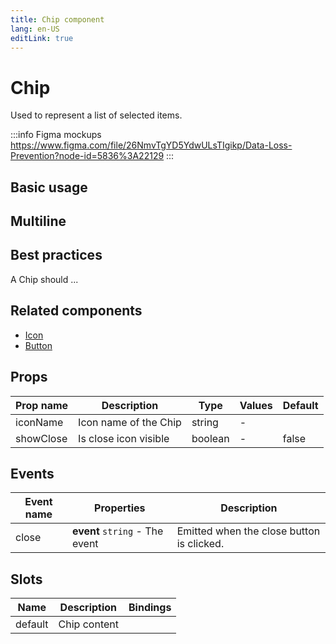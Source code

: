 ```yaml
---
title: Chip component
lang: en-US
editLink: true
---
```


# Chip

Used to represent a list of selected items.

:::info Figma mockups
https://www.figma.com/file/26NmvTgYD5YdwULsTIgikp/Data-Loss-Prevention?node-id=5836%3A22129
:::

## Basic usage

<ChipBasic />

## Multiline

<ChipMultiline />

## Best practices

A Chip should ...

## Related components

- [Icon](/components/Icon/Icon.doc)
- [Button](/components/Button/Button.doc)

## Props

| Prop name | Description           | Type    | Values | Default |
| --------- | --------------------- | ------- | ------ | ------- |
| iconName  | Icon name of the Chip | string  | -      |         |
| showClose | Is close icon visible | boolean | -      | false   |

## Events

| Event name | Properties                     | Description                               |
| ---------- | ------------------------------ | ----------------------------------------- |
| close      | **event** `string` - The event | Emitted when the close button is clicked. |

## Slots

| Name    | Description  | Bindings |
| ------- | ------------ | -------- |
| default | Chip content |          |
